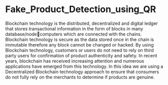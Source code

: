 # Fake_Product_Detection_using_QR
Blockchain technology is the distributed, decentralized and digital ledger that 
stores transactional information in the form of blocks in many database/nodecomputers which are connected with the chains. Blockchain technology is secure 
as the data stored once in the chain is immutable therefore any block cannot be 
changed or hacked. By using Blockchain technology, customers or users do not 
need to rely on third party users for confirmation of product authenticity and 
safety. In recent years, blockchain has received increasing attention and 
numerous applications have emerged from this technology. In this idea we are 
using a Decentralized Blockchain technology approach to ensure that consumers 
do not fully rely on the merchants to determine if products are genuine.
